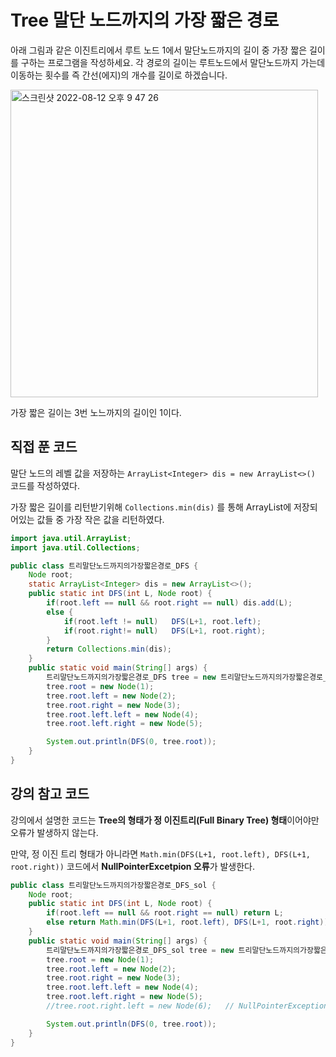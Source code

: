 # Tree 말단 노드까지의 가장 짧은 경로

아래 그림과 같은 이진트리에서 루트 노드 1에서 말단노드까지의 길이 중 가장 짧은 길이를 구하는 프로그램을 작성하세요.
 각 경로의 길이는 루트노드에서 말단노드까지 가는데 이동하는 횟수를 즉 간선(에지)의 개수를 길이로 하겠습니다.
 
<img width="492" alt="스크린샷 2022-08-12 오후 9 47 26" src="https://user-images.githubusercontent.com/59335077/184905587-1a40fe22-9205-420a-99a0-71c23db24980.png">


가장 짧은 길이는 3번 노느까지의 길이인 1이다.



## 직접 푼 코드

말단 노드의 레벨 값을 저장하는 `ArrayList<Integer> dis = new ArrayList<>()` 코드를 작성하였다.

가장 짧은 길이를 리턴받기위해 `Collections.min(dis)` 를 통해 ArrayList에 저장되어있는 값들 중 가장 작은 값을 리턴하였다.

```java
import java.util.ArrayList;
import java.util.Collections;

public class 트리말단노드까지의가장짧은경로_DFS {
    Node root;
    static ArrayList<Integer> dis = new ArrayList<>();
    public static int DFS(int L, Node root) {
        if(root.left == null && root.right == null) dis.add(L);
        else {
            if(root.left != null)   DFS(L+1, root.left);
            if(root.right!= null)   DFS(L+1, root.right);
        }
        return Collections.min(dis);
    }
    public static void main(String[] args) {
        트리말단노드까지의가장짧은경로_DFS tree = new 트리말단노드까지의가장짧은경로_DFS();
        tree.root = new Node(1);
        tree.root.left = new Node(2);
        tree.root.right = new Node(3);
        tree.root.left.left = new Node(4);
        tree.root.left.right = new Node(5);

        System.out.println(DFS(0, tree.root));
    }
}
```



## 강의 참고 코드

강의에서 설명한 코드는 **Tree의 형태가 정 이진트리(Full Binary Tree) 형태**이어야만 오류가 발생하지 않는다.

만약, 정 이진 트리 형태가 아니라면 
`Math.min(DFS(L+1, root.left), DFS(L+1, root.right))` 코드에서 **NullPointerExcetpion 오류**가 발생한다.

```java
public class 트리말단노드까지의가장짧은경로_DFS_sol {
    Node root;
    public static int DFS(int L, Node root) {
        if(root.left == null && root.right == null) return L;
        else return Math.min(DFS(L+1, root.left), DFS(L+1, root.right));    // 정 이진트리(Full Binary Tree)형태이어야 오류 발생하지 않음
    }
    public static void main(String[] args) {
        트리말단노드까지의가장짧은경로_DFS_sol tree = new 트리말단노드까지의가장짧은경로_DFS_sol();
        tree.root = new Node(1);
        tree.root.left = new Node(2);
        tree.root.right = new Node(3);
        tree.root.left.left = new Node(4);
        tree.root.left.right = new Node(5);
        //tree.root.right.left = new Node(6);   // NullPointerException

        System.out.println(DFS(0, tree.root));
    }
}
```

